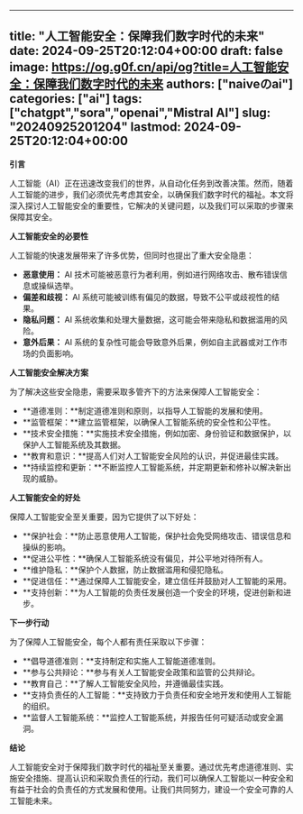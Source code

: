 
---
title: "人工智能安全：保障我们数字时代的未来"
date: 2024-09-25T20:12:04+00:00
draft: false
image: https://og.g0f.cn/api/og?title=人工智能安全：保障我们数字时代的未来
authors: ["naiveのai"]
categories: ["ai"]
tags: ["chatgpt","sora","openai","Mistral AI"]
slug: "20240925201204"
lastmod: 2024-09-25T20:12:04+00:00
---
**引言**

人工智能（AI）正在迅速改变我们的世界，从自动化任务到改善决策。然而，随着人工智能的进步，我们必须优先考虑其安全，以确保我们数字时代的福祉。本文将深入探讨人工智能安全的重要性，它解决的关键问题，以及我们可以采取的步骤来保障其安全。

**人工智能安全的必要性**

人工智能的快速发展带来了许多优势，但同时也提出了重大安全隐患：

* **恶意使用：** AI 技术可能被恶意行为者利用，例如进行网络攻击、散布错误信息或操纵选举。
* **偏差和歧视：** AI 系统可能被训练有偏见的数据，导致不公平或歧视性的结果。
* **隐私问题：** AI 系统收集和处理大量数据，这可能会带来隐私和数据滥用的风险。
* **意外后果：** AI 系统的复杂性可能会导致意外后果，例如自主武器或对工作市场的负面影响。

**人工智能安全解决方案**

为了解决这些安全隐患，需要采取多管齐下的方法来保障人工智能安全：

* **道德准则：**制定道德准则和原则，以指导人工智能的发展和使用。
* **监管框架：**建立监管框架，以确保人工智能系统的安全性和公平性。
* **技术安全措施：**实施技术安全措施，例如加密、身份验证和数据保护，以保护人工智能系统及其数据。
* **教育和意识：**提高人们对人工智能安全风险的认识，并促进最佳实践。
* **持续监控和更新：**不断监控人工智能系统，并定期更新和修补以解决新出现的威胁。

**人工智能安全的好处**

保障人工智能安全至关重要，因为它提供了以下好处：

* **保护社会：**防止恶意使用人工智能，保护社会免受网络攻击、错误信息和操纵的影响。
* **促进公平性：**确保人工智能系统没有偏见，并公平地对待所有人。
* **维护隐私：**保护个人数据，防止数据滥用和侵犯隐私。
* **促进信任：**通过保障人工智能安全，建立信任并鼓励对人工智能的采用。
* **支持创新：**为人工智能的负责任发展创造一个安全的环境，促进创新和进步。

**下一步行动**

为了保障人工智能安全，每个人都有责任采取以下步骤：

* **倡导道德准则：**支持制定和实施人工智能道德准则。
* **参与公共辩论：**参与有关人工智能安全政策和监管的公共辩论。
* **教育自己：**了解人工智能安全风险，并遵循最佳实践。
* **支持负责任的人工智能：**支持致力于负责任和安全地开发和使用人工智能的组织。
* **监督人工智能系统：**监控人工智能系统，并报告任何可疑活动或安全漏洞。

**结论**

人工智能安全对于保障我们数字时代的福祉至关重要。通过优先考虑道德准则、实施安全措施、提高认识和采取负责任的行动，我们可以确保人工智能以一种安全和有益于社会的负责任的方式发展和使用。让我们共同努力，建设一个安全可靠的人工智能未来。